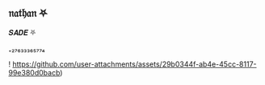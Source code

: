 ## 𝔫𝔞𝔱𝔥𝔞𝔫 ⛧




𝑺𝑨𝑫𝑬 ⛧


₊₂₇₆₃₃₃₆₅₇₇₄


! https://github.com/user-attachments/assets/29b0344f-ab4e-45cc-8117-99e380d0bacb)


